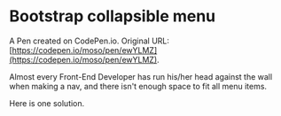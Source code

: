 # Bootstrap collapsible menu

A Pen created on CodePen.io. Original URL: [https://codepen.io/moso/pen/ewYLMZ](https://codepen.io/moso/pen/ewYLMZ).

Almost every Front-End Developer has run his/her head against the wall when making a nav, and there isn't enough space to fit all menu items.

Here is one solution.
